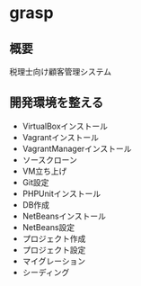 # grasp

## 概要

税理士向け顧客管理システム

## 開発環境を整える

* VirtualBoxインストール
* Vagrantインストール
* VagrantManagerインストール
* ソースクローン
* VM立ち上げ
* Git設定
* PHPUnitインストール
* DB作成
* NetBeansインストール
* NetBeans設定
* プロジェクト作成
* プロジェクト設定
* マイグレーション
* シーディング
